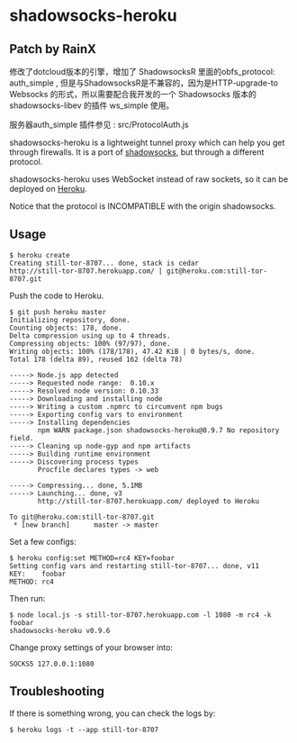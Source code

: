 shadowsocks-heroku
==================

Patch by RainX
------

修改了dotcloud版本的引擎，增加了 ShadowsocksR 里面的obfs_protocol: auth_simple , 但是与ShadowsocksR是不兼容的，因为是HTTP-upgrade-to Websocks 的形式，所以需要配合我开发的一个 Shadowsocks 版本的 shadowsocks-libev 的插件 ws_simple 使用。

服务器auth_simple 插件参见 : src/ProtocolAuth.js



shadowsocks-heroku is a lightweight tunnel proxy which can help you get through firewalls. It is a port of [shadowsocks](https://github.com/clowwindy/shadowsocks), but through a different protocol.

shadowsocks-heroku uses WebSocket instead of raw sockets, so it can be deployed on [Heroku](https://www.heroku.com/).

Notice that the protocol is INCOMPATIBLE with the origin shadowsocks.

Usage
-----

```
$ heroku create
Creating still-tor-8707... done, stack is cedar
http://still-tor-8707.herokuapp.com/ | git@heroku.com:still-tor-8707.git
```

Push the code to Heroku.

```
$ git push heroku master
Initializing repository, done.
Counting objects: 178, done.
Delta compression using up to 4 threads.
Compressing objects: 100% (97/97), done.
Writing objects: 100% (178/178), 47.42 KiB | 0 bytes/s, done.
Total 178 (delta 89), reused 162 (delta 78)

-----> Node.js app detected
-----> Requested node range:  0.10.x
-----> Resolved node version: 0.10.33
-----> Downloading and installing node
-----> Writing a custom .npmrc to circumvent npm bugs
-----> Exporting config vars to environment
-----> Installing dependencies
       npm WARN package.json shadowsocks-heroku@0.9.7 No repository field.
-----> Cleaning up node-gyp and npm artifacts
-----> Building runtime environment
-----> Discovering process types
       Procfile declares types -> web

-----> Compressing... done, 5.1MB
-----> Launching... done, v3
       http://still-tor-8707.herokuapp.com/ deployed to Heroku

To git@heroku.com:still-tor-8707.git
 * [new branch]      master -> master
```

Set a few configs:

```
$ heroku config:set METHOD=rc4 KEY=foobar
Setting config vars and restarting still-tor-8707... done, v11
KEY:    foobar
METHOD: rc4
```

Then run:

```
$ node local.js -s still-tor-8707.herokuapp.com -l 1080 -m rc4 -k foobar
shadowsocks-heroku v0.9.6
```

Change proxy settings of your browser into:

```
SOCKS5 127.0.0.1:1080
```

Troubleshooting
---------------

If there is something wrong, you can check the logs by:

```
$ heroku logs -t --app still-tor-8707
```
